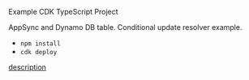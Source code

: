 Example CDK TypeScript Project

AppSync and Dynamo DB table.
Conditional update resolver example.

* `npm install`
* `cdk deploy`

[description](https://figmentresearch.com/aws/cdkappsync-dynamo-conditional-update)